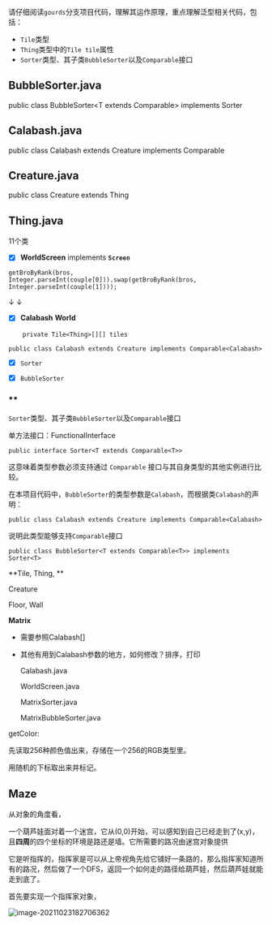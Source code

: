 请仔细阅读`gourds`分支项目代码，理解其运作原理，重点理解泛型相关代码，包括：

- `Tile`类型
- `Thing`类型中的`Tile tile`属性
- `Sorter`类型、其子类`BubbleSorter`以及`Comparable`接口

## BubbleSorter.java

public class BubbleSorter<T extends Comparable<T>> implements Sorter<T>

## Calabash.java

public class Calabash extends Creature implements Comparable<Calabash>

## Creature.java

public class Creature extends Thing 

## Thing.java



11个类

- [x] **WorldScreen** implements **`Screen`**

`getBroByRank(bros, Integer.parseInt(couple[0])).swap(getBroByRank(bros, Integer.parseInt(couple[1])));`

↓												↓

- [x] **Calabash**					    	**World**

  ​											 `private Tile<Thing>[][] tiles`

`public class Calabash extends Creature implements Comparable<Calabash>`

- [x] `Sorter`

- [x] `BubbleSorter`



### **

`Sorter`类型、其子类`BubbleSorter`以及`Comparable`接口

单方法接口：FunctionalInterface

`public interface Sorter<T extends Comparable<T>>`

这意味着类型参数必须支持通过 `Comparable` 接口与其自身类型的其他实例进行比较。

在本项目代码中，`BubbleSorter`的类型参数是`Calabash`，而根据类`Calabash`的声明：

`public class Calabash extends Creature implements Comparable<Calabash>`

说明此类型能够支持`Comparable`接口



`public class BubbleSorter<T extends Comparable<T>> implements Sorter<T>`



**Tile, Thing, **

Creature

Floor, Wall



**Matrix**

- 需要参照Calabash[]

- 其他有用到Calabash参数的地方，如何修改？排序，打印

  Calabash.java

  WorldScreen.java

  MatrixSorter.java

  MatrixBubbleSorter.java



getColor:

先读取256种颜色值出来，存储在一个256的RGB类型里。

用随机的下标取出来并标记。



## Maze

从对象的角度看，

一个葫芦娃面对着一个迷宫，它从(0,0)开始，可以感知到自己已经走到了(x,y)，且**四周**的四个坐标的环境是路还是墙。它所需要的路况由迷宫对象提供

它是听指挥的，指挥家是可以从上帝视角先给它铺好一条路的，那么指挥家知道所有的路况，然后做了一个DFS，返回一个如何走的路径给葫芦娃，然后葫芦娃就能走到底了。

首先要实现一个指挥家对象，



![image-20211023182706362](C:\Users\10513\AppData\Roaming\Typora\typora-user-images\image-20211023182706362.png)
